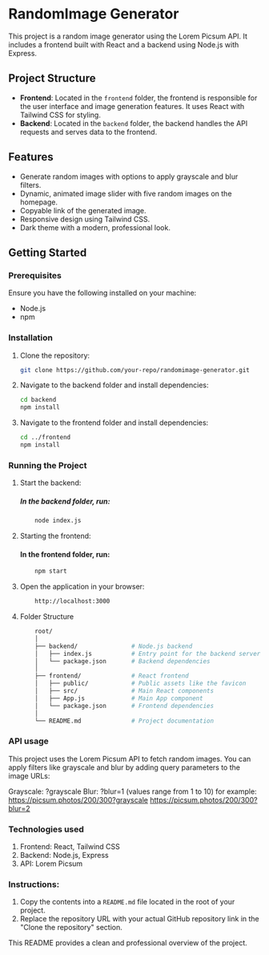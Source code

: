 # RandomImage Generator

This project is a random image generator using the Lorem Picsum API. It includes a frontend built with React and a backend using Node.js with Express.

## Project Structure

- **Frontend**: Located in the `frontend` folder, the frontend is responsible for the user interface and image generation features. It uses React with Tailwind CSS for styling.
- **Backend**: Located in the `backend` folder, the backend handles the API requests and serves data to the frontend.

## Features

- Generate random images with options to apply grayscale and blur filters.
- Dynamic, animated image slider with five random images on the homepage.
- Copyable link of the generated image.
- Responsive design using Tailwind CSS.
- Dark theme with a modern, professional look.

## Getting Started

### Prerequisites

Ensure you have the following installed on your machine:

- Node.js
- npm

### Installation

1. Clone the repository:

   ```bash
   git clone https://github.com/your-repo/randomimage-generator.git
2. Navigate to the backend folder and install dependencies:

    ```bash
    cd backend
    npm install

3. Navigate to the frontend folder and install dependencies:
    ```bash
    cd ../frontend
    npm install

### Running the Project

1. Start the backend:
    ##### In the backend folder, run:
    ```bash
        node index.js
2. Starting the frontend:
    #### In the frontend folder, run:
    ``` bash
        npm start
3. Open the application in your browser:
    ``` bash 
        http://localhost:3000
4. Folder Structure
    ``` bash
        root/
        │
        ├── backend/               # Node.js backend
        │   ├── index.js           # Entry point for the backend server
        │   └── package.json       # Backend dependencies
        │
        ├── frontend/              # React frontend
        │   ├── public/            # Public assets like the favicon
        │   ├── src/               # Main React components
        │   ├── App.js             # Main App component
        │   └── package.json       # Frontend dependencies
        │
        └── README.md              # Project documentation

### API usage
This project uses the Lorem Picsum API to fetch random images. You can apply filters like grayscale and blur by adding query parameters to the image URLs:

Grayscale: ?grayscale
Blur: ?blur=1 (values range from 1 to 10)
for example:
        https://picsum.photos/200/300?grayscale
        https://picsum.photos/200/300?blur=2

### Technologies used
1. Frontend: React, Tailwind CSS
2. Backend: Node.js, Express
3. API: Lorem Picsum

### Instructions:
1. Copy the contents into a `README.md` file located in the root of your project.
2. Replace the repository URL with your actual GitHub repository link in the "Clone the repository" section.

This README provides a clean and professional overview of the project.
